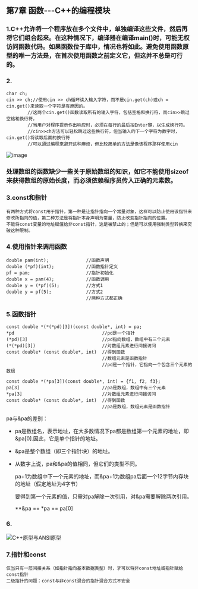 ## 第7章 函数---C++的编程模块

### 1.C++允许将一个程序放在多个文件中，单独编译这些文件，然后再将它们组合起来。在这种情况下，编译器在编译main()时，可能无权访问函数代码。如果函数位于库中，情况也将如此。避免使用函数原型的唯一方法是，在首次使用函数之前定义它，但这并不总是可行的。

### 2.
    char ch;				
	cin >> ch;//使用cin >> ch循环读入输入字符，而不是cin.get(ch)或ch = cin.get()来读取一个字符是有原因的。	
			//这两个cin.get()函数读取所有的输入字符，包括空格和换行符，而cin>>跳过空格和换行符。	
			//当用户对程序提示作出响应时，必须在每行的最后按Enter键，以生成换行符。	
			//cin>>ch方法可以轻松跳过这些换行符，但当输入的下一个字符为数字时，cin.get()将读取后面的换行符	
			//可以通过编程来避开这种麻烦，但比较简单的方法是像该程序那样使用cin	
![image](https://github.com/liam1992-web/cpp_study_notes/assets/61104738/b8a52602-a555-4b23-aa98-faf41e45ede8)
### 处理数组的函数缺少一些关于原始数组的知识，如它不能使用sizeof来获得数组的原始长度，而必须依赖程序员传入正确的元素数。

### 3.const和指针	
	有两种方式将const用于指针，第一种是让指针指向一个常量对象，这样可以防止使用该指针来修改所指向的值，第二种方法是将指针本身声明为常量，防止改变指针指向的位置。
	不能将const变量的地址赋值给非const指针，这是被禁止的；但是可以使用强制类型转换来突破这种限制。

### 4.使用指针来调用函数	

    double pam(int);			  //函数声明
	double (*pf)(int);			  //函数指针定义
	pf = pam;			          //指针初始化
	double x = pam(4);			  //函数调用
	double y = (*pf)(5);		  //方式1
	double y = pf(5);			  //方式2
				                  //两种方式都正确

### 5.函数指针	

    const double *(*(*pd)[3])(const double*, int) = pa;								
	*pd				                    //pd是一个指针			
	(*pd)[3]				            //pd指向数组，数组中有三个元素			
	(*(*pd)[3])				            //对数组元素进行间接访问			
	const double* (const double*, int)	//得到函数			
					                    //数组元素是函数指针			
					                    //pd是一个指针，它指向一个包含三个元素的数组			
								
    const double *(*pa[3])(const double*, int) = {f1, f2, f3};								
	pa[3]				                //pa是数组，数组中有三个元素			
	*pa[3]				                //对数组元素进行间接访问			
	const double* (const double*, int)	//得到函数			
					                    //pa是数组，数组元素是函数指针			
pa与&pa的差别：	

- pa是数组名，表示地址，在大多数情况下pa都是数组第一个元素的地址，即&pa[0].因此，它是单个指针的地址。							
- &pa是整个数组（即三个指针块）的地址。							
- 从数字上说，pa和&pa的值相同，但它们的类型不同。							

    pa+1为数组中下一个元素的地址，而&pa+1为数组pa后面一个12字节内存块的地址（假定地址为4字节）
  						
  要得到第一个元素的值，只需对pa解除一次引用，对&pa需要解除两次引用。
  			
  **&pa == *pa == pa[0]						

### 6.
![C++原型与ANSI原型](https://github.com/liam1992-web/cpp_study_notes/assets/61104738/c9d33369-df0d-46b6-9381-519b5d2eab32)

### 7.指针和const
    仅当只有一层间接关系（如指针指向基本数据类型）时，才可以将非const地址或指针赋给const指针
	二级指针的问题：const与非const混合的指针混合方式不安全
	